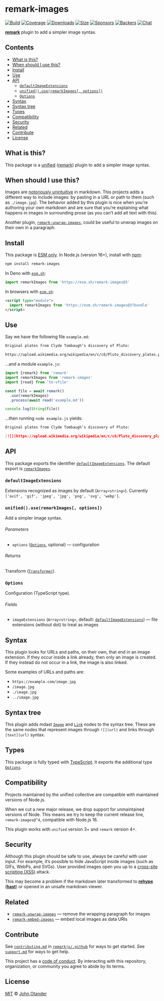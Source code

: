 # remark-images

[![Build][build-badge]][build]
[![Coverage][coverage-badge]][coverage]
[![Downloads][downloads-badge]][downloads]
[![Size][size-badge]][size]
[![Sponsors][sponsors-badge]][collective]
[![Backers][backers-badge]][collective]
[![Chat][chat-badge]][chat]

**[remark][]** plugin to add a simpler image syntax.

## Contents

*   [What is this?](#what-is-this)
*   [When should I use this?](#when-should-i-use-this)
*   [Install](#install)
*   [Use](#use)
*   [API](#api)
    *   [`defaultImageExtensions`](#defaultimageextensions)
    *   [`unified().use(remarkImages[, options])`](#unifieduseremarkimages-options)
    *   [`Options`](#options)
*   [Syntax](#syntax)
*   [Syntax tree](#syntax-tree)
*   [Types](#types)
*   [Compatibility](#compatibility)
*   [Security](#security)
*   [Related](#related)
*   [Contribute](#contribute)
*   [License](#license)

## What is this?

This package is a [unified][] ([remark][]) plugin to add a simpler image syntax.

## When should I use this?

Images are [notoriously unintuitive][tweet] in markdown.
This projects adds a different way to include images: by pasting in a URL or
path to them (such as `./image.jpg`).
The behavior added by this plugin is nice when you’re authoring your own
markdown and are sure that you’re explaining what happens in images in
surrounding prose (as you can’t add alt text with this).

Another plugin, [`remark-unwrap-images`][remark-unwrap-images], could be useful
to unwrap images on their own in a paragraph.

## Install

This package is [ESM only][esm].
In Node.js (version 16+), install with [npm][]:

```sh
npm install remark-images
```

In Deno with [`esm.sh`][esmsh]:

```js
import remarkImages from 'https://esm.sh/remark-images@3'
```

In browsers with [`esm.sh`][esmsh]:

```html
<script type="module">
  import remarkImages from 'https://esm.sh/remark-images@3?bundle'
</script>
```

## Use

Say we have the following file `example.md`:

```markdown
Original plates from Clyde Tombaugh’s discovery of Pluto:

https://upload.wikimedia.org/wikipedia/en/c/c6/Pluto_discovery_plates.png
```

…and a module `example.js`:

```js
import {remark} from 'remark'
import remarkImages from 'remark-images'
import {read} from 'to-vfile'

const file = await remark()
  .use(remarkImages)
  .process(await read('example.md'))

console.log(String(file))
```

…then running `node example.js` yields:

```markdown
Original plates from Clyde Tombaugh’s discovery of Pluto:

[![](https://upload.wikimedia.org/wikipedia/en/c/c6/Pluto_discovery_plates.png)](https://upload.wikimedia.org/wikipedia/en/c/c6/Pluto_discovery_plates.png)
```

## API

This package exports the identifier
[`defaultImageExtensions`][api-default-image-extensions].
The default export is [`remarkImages`][api-remark-images].

### `defaultImageExtensions`

Extensions recognized as images by default (`Array<string>`).
Currently `['avif', 'gif', 'jpeg', 'jpg', 'png', 'svg', 'webp']`.

### `unified().use(remarkImages[, options])`

Add a simpler image syntax.

###### Parameters

*   `options` ([`Options`][api-options], optional)
    — configuration

###### Returns

Transform ([`Transformer`][unified-transformer]).

### `Options`

Configuration (TypeScript type).

###### Fields

*   `imageExtensions` (`Array<string>`, default:
    [`defaultImageExtensions`][api-default-image-extensions])
    — file extensions (without dot) to treat as images

## Syntax

This plugin looks for URLs and paths, on their own, that end in an image
extension.
If they occur inside a link already, then only an image is created.
If they instead do not occur in a link, the image is also linked.

Some examples of URLs and paths are:

*   `https://example.com/image.jpg`
*   `/image.jpg`
*   `./image.jpg`
*   `../image.jpg`

## Syntax tree

This plugin adds mdast [`Image`][mdast-image] and [`Link`][mdast-link] nodes to
the syntax tree.
These are the same nodes that represent images through `![](url)` and links
through `[text](url)` syntax.

## Types

This package is fully typed with [TypeScript][].
It exports the additional type [`Options`][api-options].

## Compatibility

Projects maintained by the unified collective are compatible with maintained
versions of Node.js.

When we cut a new major release, we drop support for unmaintained versions of
Node.
This means we try to keep the current release line, `remark-images@^4`,
compatible with Node.js 16.

This plugin works with `unified` version 3+ and `remark` version 4+.

## Security

Although this plugin should be safe to use, always be careful with user input.
For example, it’s possible to hide JavaScript inside images (such as GIFs,
WebPs, and SVGs).
User provided images open you up to a [cross-site scripting (XSS)][wiki-xss]
attack.

This may become a problem if the markdown later transformed to
**[rehype][]** (**[hast][]**) or opened in an unsafe markdown viewer.

## Related

*   [`remark-unwrap-images`][remark-unwrap-images]
    — remove the wrapping paragraph for images
*   [`remark-embed-images`](https://github.com/remarkjs/remark-embed-images)
    — embed local images as data URIs

## Contribute

See [`contributing.md`][contributing] in [`remarkjs/.github`][health] for ways
to get started.
See [`support.md`][support] for ways to get help.

This project has a [code of conduct][coc].
By interacting with this repository, organization, or community you agree to
abide by its terms.

## License

[MIT][license] © [John Otander][author]

<!-- Definitions -->

[build-badge]: https://github.com/remarkjs/remark-images/workflows/main/badge.svg

[build]: https://github.com/remarkjs/remark-images/actions

[coverage-badge]: https://img.shields.io/codecov/c/github/remarkjs/remark-images.svg

[coverage]: https://codecov.io/github/remarkjs/remark-images

[downloads-badge]: https://img.shields.io/npm/dm/remark-images.svg

[downloads]: https://www.npmjs.com/package/remark-images

[size-badge]: https://img.shields.io/bundlejs/size/remark-images

[size]: https://bundlejs.com/?q=remark-images

[sponsors-badge]: https://opencollective.com/unified/sponsors/badge.svg

[backers-badge]: https://opencollective.com/unified/backers/badge.svg

[collective]: https://opencollective.com/unified

[chat-badge]: https://img.shields.io/badge/chat-discussions-success.svg

[chat]: https://github.com/remarkjs/remark/discussions

[npm]: https://docs.npmjs.com/cli/install

[esm]: https://gist.github.com/sindresorhus/a39789f98801d908bbc7ff3ecc99d99c

[esmsh]: https://esm.sh

[health]: https://github.com/remarkjs/.github

[contributing]: https://github.com/remarkjs/.github/blob/main/contributing.md

[support]: https://github.com/remarkjs/.github/blob/main/support.md

[coc]: https://github.com/remarkjs/.github/blob/main/code-of-conduct.md

[license]: license

[author]: https://johno.com

[hast]: https://github.com/syntax-tree/hast

[mdast-image]: https://github.com/syntax-tree/mdast#image

[mdast-link]: https://github.com/syntax-tree/mdast#link

[rehype]: https://github.com/rehypejs/rehype

[remark]: https://github.com/remarkjs/remark

[remark-unwrap-images]: https://github.com/remarkjs/remark-unwrap-images

[tweet]: https://twitter.com/gruber/status/1246489863932821512

[typescript]: https://www.typescriptlang.org

[unified]: https://github.com/unifiedjs/unified

[unified-transformer]: https://github.com/unifiedjs/unified#transformer

[wiki-xss]: https://en.wikipedia.org/wiki/Cross-site_scripting

[api-default-image-extensions]: #defaultimageextensions

[api-options]: #options

[api-remark-images]: #unifieduseremarkimages-options
